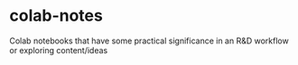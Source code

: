 # colab-notes
Colab notebooks that have some practical significance in an R&amp;D workflow or exploring content/ideas 
